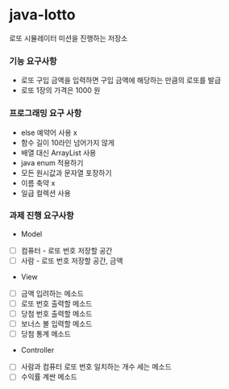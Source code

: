 # java-lotto
로또 시뮬레이터 미션을 진행하는 저장소

### 기능 요구사항
- 로또 구입 금액을 입력하면 구입 금액에 해당하는 만큼의 로또를 발급
- 로또 1장의 가격은 1000 원

### 프로그래밍 요구 사항
- else 예약어 사용 x
- 함수 길이 10라인 넘어가지 않게
- 배열 대신 ArrayList 사용
- java enum 적용하기
- 모든 원시값과 문자열 포장하기
- 이름 축약 x
- 일급 컬렉션 사용

### 과제 진행 요구사항
- Model
- [ ] 컴퓨터 - 로또 번호 저장할 공간
- [ ] 사람 - 로또 번호 저장할 공간, 금액

- View
- [ ] 금액 입려하는 메소드
- [ ] 로또 번호 출력할 메소드
- [ ] 당첨 번호 출력할 메소드
- [ ] 보너스 볼 입력할 메소드
- [ ] 당첨 통계 메소드

- Controller
- [ ] 사람과 컴퓨터 로또 번호 일치하는 개수 세는 메소드
- [ ] 수익률 계싼 메소드